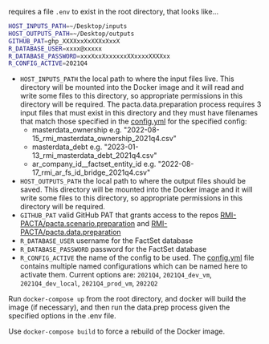 requires a file `.env` to exist in the root directory, that looks like...
``` sh
HOST_INPUTS_PATH=~/Desktop/inputs
HOST_OUTPUTS_PATH=~/Desktop/outputs
GITHUB_PAT=ghp_XXXXxxXxXXXxXxxX
R_DATABASE_USER=xxxx@xxxxx
R_DATABASE_PASSWORD=xxxXxxXxxxxxxXXxxxxXXXXxx
R_CONFIG_ACTIVE=2021Q4
```

- `HOST_INPUTS_PATH` the local path to where the input files live. This directory will be mounted into the Docker image and it will read and write some files to this directory, so appropriate permissions in this directory will be required. The pacta.data.preparation process requires 3 input files that must exist in this directory and they must have filenames that match those specified in the [config.yml](config.yml) for the specified config:
  - masterdata_ownership e.g. "2022-08-15_rmi_masterdata_ownership_2021q4.csv"
  - masterdata_debt e.g. "2023-01-13_rmi_masterdata_debt_2021q4.csv"
  - ar_company_id__factset_entity_id e.g. "2022-08-17_rmi_ar_fs_id_bridge_2021q4.csv"
- `HOST_OUTPUTS_PATH` the local path to where the output files should be saved. This directory will be mounted into the Docker image and it will write some files to this directory, so appropriate permissions in this directory will be required.
- `GITHUB_PAT` valid GitHub PAT that grants access to the repos [RMI-PACTA/pacta.scenario.preparation](https://github.com/RMI-PACTA/pacta.scenario.preparation) and [RMI-PACTA/pacta.data.preparation](https://github.com/RMI-PACTA/pacta.data.preparation)
- `R_DATABASE_USER` username for the FactSet database
- `R_DATABASE_PASSWORD` password for the FactSet database
- `R_CONFIG_ACTIVE` the name of the config to be used. The [config.yml](config.yml) file contains multiple named configurations which can be named here to activate them. Current options are: `2021Q4`, `2021Q4_dev_vm`, `2021Q4_dev_local`, `2021Q4_prod_vm`, `2022Q2`

Run `docker-compose up` from the root directory, and docker will build the image (if necessary), and then run the data.prep process given the specified options in the .env file.

Use `docker-compose build` to force a rebuild of the Docker image.
